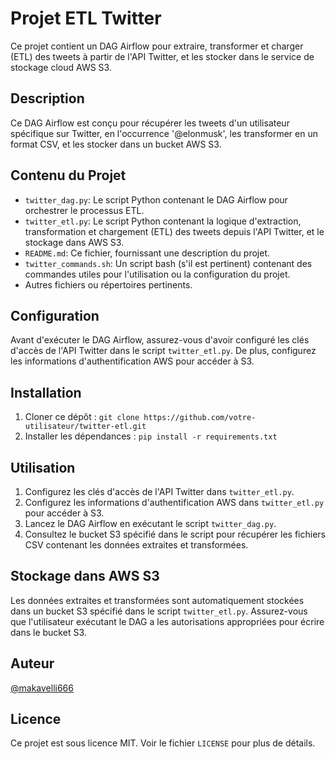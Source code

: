 # Projet ETL Twitter

Ce projet contient un DAG Airflow pour extraire, transformer et charger (ETL) des tweets à partir de l'API Twitter, et les stocker dans le service de stockage cloud AWS S3.

## Description

Ce DAG Airflow est conçu pour récupérer les tweets d'un utilisateur spécifique sur Twitter, en l'occurrence '@elonmusk', les transformer en un format CSV, et les stocker dans un bucket AWS S3.

## Contenu du Projet

- `twitter_dag.py`: Le script Python contenant le DAG Airflow pour orchestrer le processus ETL.
- `twitter_etl.py`: Le script Python contenant la logique d'extraction, transformation et chargement (ETL) des tweets depuis l'API Twitter, et le stockage dans AWS S3.
- `README.md`: Ce fichier, fournissant une description du projet.
- `twitter_commands.sh`: Un script bash (s'il est pertinent) contenant des commandes utiles pour l'utilisation ou la configuration du projet.
- Autres fichiers ou répertoires pertinents.

## Configuration

Avant d'exécuter le DAG Airflow, assurez-vous d'avoir configuré les clés d'accès de l'API Twitter dans le script `twitter_etl.py`. De plus, configurez les informations d'authentification AWS pour accéder à S3.

## Installation

1. Cloner ce dépôt : `git clone https://github.com/votre-utilisateur/twitter-etl.git`
2. Installer les dépendances : `pip install -r requirements.txt`

## Utilisation

1. Configurez les clés d'accès de l'API Twitter dans `twitter_etl.py`.
2. Configurez les informations d'authentification AWS dans `twitter_etl.py` pour accéder à S3.
3. Lancez le DAG Airflow en exécutant le script `twitter_dag.py`.
4. Consultez le bucket S3 spécifié dans le script pour récupérer les fichiers CSV contenant les données extraites et transformées.

## Stockage dans AWS S3

Les données extraites et transformées sont automatiquement stockées dans un bucket S3 spécifié dans le script `twitter_etl.py`. Assurez-vous que l'utilisateur exécutant le DAG a les autorisations appropriées pour écrire dans le bucket S3.

## Auteur

[@makavelli666](https://github.com/makavelli666)

## Licence

Ce projet est sous licence MIT. Voir le fichier `LICENSE` pour plus de détails.
